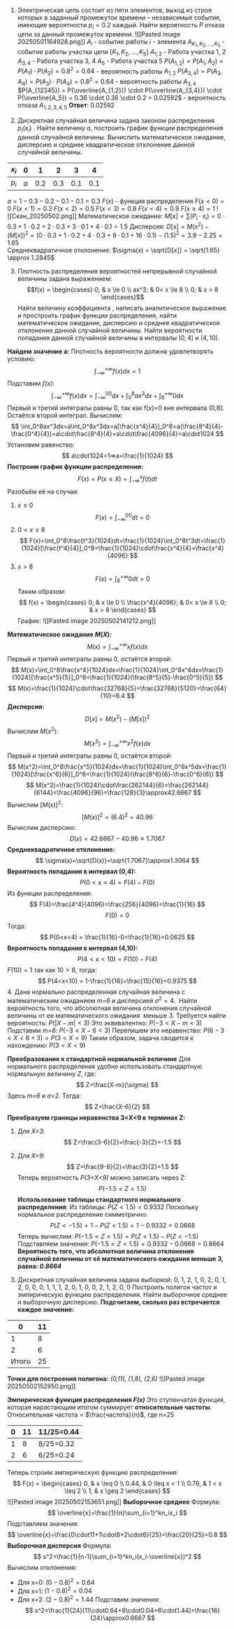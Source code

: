 1. Электрическая цепь состоит из пяти элементов, выход из строя которых в заданный промежуток времени – независимые события, имеющие вероятности $p_i = 0.2$ каждый. Найти вероятность *P* отказа цепи за данный промежуток времени.
![[Pasted image 20250501164928.png]]
$A_i$ - событие работы *i* - элемента
$A_{K_1,K_2,...,K_5}$ - событие работы участка цепи $[K_1,K_2,...,K_5]$ 
$A_{1,2}$ - Работа участка 1, 2
$A_{3,4}$ - Работа участка 3, 4
$A_5$ - Работа участка 5
$P(A_{1,2}) = P(A_1,A_2) = P(A_1) \cdot P(A_2) = 0.8^2 = 0.64$ - вероятность работы $A_{1,2}$
$P(A_{3,4}) = P(A_3,A_4) = P(A_3) \cdot P(A_4) = 0.8^2 = 0.64$ - вероятность работы $A_{3,4}$ 
$P(A_{12345}) = P(\overline{A_{1,2}}) \cdot P(\overline{A_{3,4}}) \cdot P(\overline{A_5}) = 0.36 \cdot 0.36 \cdot 0.2 = 0.02592$ - вероятность отказа $A_{1,2,3,4,5}$ 
**Ответ**: 0.02592

2. Дискретная случайная величина задана законом распределения $p_i(x_i)$ . Найти величину *a*, построить график функции распределения данной случайной величины. Вычислить математическое ожидание, дисперсию и среднее квадратическое отклонение данной случайной величины.

| $x_i$ | 0   | 1   | 2   | 3   | 4   |
| ----- | --- | --- | --- | --- | --- |
| $p_i$ | *a* | 0.2 | 0.3 | 0.1 | 0.1 |
$a = 1-0.3-0.2-0.1-0.1 = 0.3$ 
$F(x)$ - функция распределения
$F(x<0) = 0$
$F(x<1) = 0.3$
$F(x<2) = 0.5$
$F(x<3) = 0.8$
$F(x<4) = 0.9$
$F(x\ge4) = 1$ 
![[Скан_20250502.png]]
Математическое ожидание:
$M[x] = \sum (P_i \cdot x_i) = 0 \cdot 0.3 + 1 \cdot 0.2 + 2 \cdot 0.3 + 3 \cdot 0.1 + 4 \cdot 0.1 = 1.5$ 
Дисперсия:
$D[x] = M(x^2) - (M[x])^2 = (0 \cdot 0.3 + 1 \cdot 0.2 + 4 \cdot 0.3 + 9 \cdot 0.1 + 16 \cdot 0.1) - (1.5)^2 = 3.9 - 2.25 = 1.65$  
Среднеквадратичное отклонение:
$\sigma(x) = \sqrt{D[x]} = \sqrt{1.65} \approx 1.2845$ 

3. Плотность распределения вероятностей непрерывной случайной величины задана выражением:
$$f(x) = \begin{cases}
0; & x \le 0 \\ 
ax^3; & 0< x \le 8 \\
0; & x > 8 \end{cases}$$
Найти величину коэффициента , написать аналитическое выражение и простроить график функции распределения, найти математическое ожидание, дисперсию и среднее квадратическое отклонение данной случайной величины. Найти вероятности попадания данной случайной величины в интервалы $(0,4)$ и $(4,10)$.

**Найдем значение a:**
Плотность вероятности должна удовлетворять условию:
$$
\int_{-\infty}^{+\infty}f(x)dx=1
$$
Подставим *f(x)*:
$$
\int_{-\infty}^{+\infty}f(x)dx=\int_{-\infty}^00dx+\int_0^8ax^3dx+\int_8^{+\infty}0dx
$$
Первый и третий интегралы равны 0, так как f(x)=0 вне интервала (0,8]. Остаётся второй интеграл. Вычислим:
$$
\int_0^8ax^3dx=a\int_0^8x^3dx=a[\frac{x^4}{4}]_0^8=a(\frac{8^4}{4}-\frac{0^4}{4})=a\cdot\frac{8^4}{4}=a\cdot\frac{4096}{4}=a\cdot1024
$$
Установим равенство:
$$
	a\cdot1024=1=>a=\frac{1}{1024} 
$$
**Построим график функции распределения:**
$$
	F(x)=P(x\le X) = \int_{-\infty}^xf(t)dt
$$
Разобьём её на случаи:
1. $x\le0$
$$
	F(x)=\int_{-\infty}^00dt=0
$$
2. $0<x\le8$ 
$$
	F(x)=\int_0^8\frac{t^3}{1024}dt=\frac{1}{1024}\int_0^8t^3dt=\frac{1}{1024}[\frac{t^4}{4}]_0^8=\frac{1}{1024}\cdot\frac{x^4}{4}=\frac{x^4}{4096}
$$
3. $x>8$ 
$$
F(x)=\int_{8}^{+\infty}0dt=0
$$
Таким образом:
$$
f(x) = \begin{cases}
0; & x \le 0 \\ 
\frac{x^4}{4096}; & 0< x \le 8 \\
0; & x > 8 \end{cases}
$$
	График:
	![[Pasted image 20250502141212.png]]
	
**Математическое ожидание $M(X)$:**
$$
	M(x)=\int_{-\infty}^{+\infty}xf(x)dx
$$
Первый и третий интегралы равны 0, остаётся второй:
$$
	M(x)=\int_0^8\frac{x^4}{1024}dx=\frac{1}{1024}\int_0^8x^4dx=\frac{1}{1024}[\frac{x^5}{5}]_0^8=\frac{1}{1024}(\frac{8^5}{5}-\frac{0^5}{5})
$$
$$
M(x)=\frac{1}{1024}\cdot\frac{32768}{5}=\frac{32768}{5120}=\frac{64}{10}=6.4
$$
**Дисперсия:**
$$
D[x] = M(x^2) - (M[x])^2
$$
Вычислим $M(x^2)$:
$$
M(x^2)=\int_{-\infty}^{+\infty}x^2f(x)dx
$$
Первый и третий интегралы равны 0, остаётся второй:
$$
	M(x^2)=\int_0^8\frac{x^5}{1024}dx=\frac{1}{1024}\int_0^8x^5dx=\frac{1}{1024}[\frac{x^6}{6}]_0^8=\frac{1}{1024}(\frac{8^6}{6}-\frac{0^6}{6})
$$
$$
M(x^2)=\frac{1}{1024}\cdot\frac{262144}{6}=\frac{262144}{6144}=\frac{4096}{96}=\frac{128}{3}\approx42.6667
$$
Вычислим $[M(x)]^2$:
$$
	[M(x)]^2=(6.4)^2=40.96 
$$
Вычислим дисперсию:
$$
	D(x)=42.6667-40.96\approx1.7067
$$
**Среднеквадратичное отклонение:**
$$
	\sigma(x)=\sqrt{D(x)}=\sqrt{1.7067}\approx1.3064
$$
**Вероятность попадания в интервал (0,4):**
$$
	P(0<x<4)=F(4)-F(0)
$$
Из функции распределения:
$$
	F(4)=\frac{4^4}{4096}=\frac{256}{4096}=\frac{1}{16}
$$
$$
F(0)=0
$$
Тогда:
$$
P(0<x<4) = \frac{1}{16}-0=\frac{1}{16}=0.0625
$$
**Вероятность попадания в интервал (4,10):**
$$
	P(4<x<10)=F(10)-F(4)
$$
	$F(10)=1$ так как $10>8$, тогда:
$$
P(4<x<10) = 1-\frac{1}{16}=\frac{15}{16}=0.9375
$$
4. Дана нормально распределенная случайная величина с математическим ожиданием *m=6* и дисперсией $\sigma^2=4$.  Найти вероятность того, что абсолютная величина отклонения случайной величины от ее математического ожидания  меньше 3.
Требуется найти вероятность: $P(|X−m|<3)$
Это эквивалентно: $P(−3<X−m<3)$
Подставим *m=6*: $P(−3<X−6<3)$ 
Перепишем это неравенство: $P(6−3<X<6+3)=P(3<X<9)$
Таким образом, задача сводится к нахождению: $P(3<X<9)$

**Преобразование к стандартной нормальной величине**
Для нормального распределения удобно использовать стандартную нормальную величину *Z*, где:
$$
	Z=\frac{X-m}{\sigma}
$$
Здесь *m=6* и *σ=2*. Тогда:
$$
	Z=\frac{X-6}{2}
$$
**Преобразуем границы неравенства 3<X<9 в терминах Z:**
1. Для *X=3*:
$$
	Z=\frac{3-6}{2}=\frac{-3}{2}=-1.5
$$
2. Для *X=9*:
$$
	Z=\frac{9-6}{2}=\frac{3}{2}=1.5
$$
Теперь вероятность *P(3<X<9)* можно записать через Z:
$$
P(-1.5<Z<1.5)
$$
**Использование таблицы стандартного нормального распределения**:
Из таблицы: $P(Z<1.5)=0.9332$
Поскольку нормальное распределение симметрично:
$$
	 P(Z<−1.5)=1−P(Z<1.5)=1−0.9332=0.0668
$$
Теперь вычислим: $P(−1.5<Z<1.5)=P(Z<1.5)−P(Z<−1.5)$
Подставляем значения: $P(−1.5<Z<1.5)=0.9332−0.0668=0.8664$
**Вероятность того, что абсолютная величина отклонения случайной величины от её математического ожидания меньше 3, равна: *0.8664*** 

3. Дискретная случайная величина задана выборкой: 0, 1, 2, 1, 0, 2, 0, 1, 2, 0, 0, 0, 1, 1, 1, 2, 0, 1, 0, 0, 2, 1, 2, 0, 0 Построить полигон частот и эмпирическую функцию распределения. Найти выборочное среднее и выборочную дисперсию.
**Подсчитаем, сколько раз встречается каждое значение:**

| 0     | 11  |
| ----- | --- |
| 1     | 8   |
| 2     | 6   |
| Итого | 25  |
**Точки для построения полигона:** *(0,11), (1,8), (2,6)*
	![[Pasted image 20250502152950.png]]

**Эмпирическая функция распределения *F(x)***
Это ступенчатая функция, которая нарастающим итогом суммирует **относительные частоты**.
Относительная частота = $\frac{частота}{n}$​, где n=25

| 0   | 11  | 11/25=0.44 |
| --- | --- | ---------- |
| 1   | 8   | 8/25=0.32  |
| 2   | 6   | 6/25=0.24  |
Теперь строим эмпирическую функцию распределения:
$$
	F(x) =
\begin{cases}
0, & x \leq 0 \\
0.44, & 0 \leq x < 1 \\
0.76, & 1 < x \leq 2 \\
1, & x \geq 2
\end{cases}
$$
![[Pasted image 20250502153651.png]]
**Выборочное среднее**
Формула:
$$
	\overline{x}=\frac{1}{n}\sum_{i=1}^kn_ix_i
$$
Подставляем значения:
$$
	\overline{x}=\frac{0\cdot11+1\cdot8+2\cdot6}{25}=\frac{20}{25}=0.8
$$
**Выборочная дисперсия**
Формула:
$$
	s^2=\frac{1}{n-1}\sum_{i=1}^kn_i(x_i-\overline{x})^2
$$
Вычислим отклонения:
-  Для x=0: $(0−0.8)^2=0.64$ 
-  Для x=1: $(1−0.8)^2=0.04$
-  Для x=2: $(2−0.8)^2=1.44$
Подставим значения:
$$
	s^2=\frac{1}{24}[11\cdot0.64+8\cdot0.04+6\cdot1.44]=\frac{16}{24}\approx0.6667
$$

